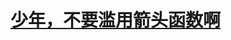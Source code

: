 # [少年，不要滥用箭头函数啊](https://jingsam.github.io/2016/12/08/things-you-should-know-about-arrow-functions.html)